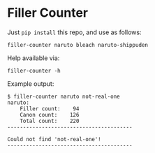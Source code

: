 # Filler Counter

Just `pip install` this repo, and use as follows:

```
filler-counter naruto bleach naruto-shippuden
```

Help available via:

```
filler-counter -h
```

Example output:

```
$ filler-counter naruto not-real-one
naruto:
    Filler count:    94
    Canon count:    126
    Total count:    220
----------------------------------------

Could not find 'not-real-one'!
----------------------------------------

```

